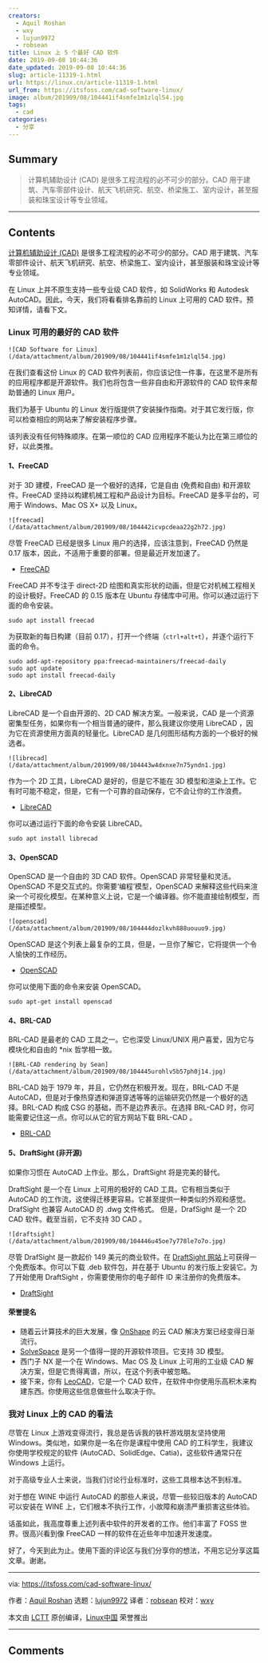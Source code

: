 ```yaml
---
creators:
  - Aquil Roshan
  - wxy
  - lujun9972
  - robsean
title: Linux 上 5 个最好 CAD 软件
date: 2019-09-08 10:44:36
date_updated: 2019-09-08 10:44:36
slug: article-11319-1.html
url: https://linux.cn/article-11319-1.html
url_from: https://itsfoss.com/cad-software-linux/
image: album/201909/08/104441if4smfe1m1zlql54.jpg
tags:
  - cad
categories:
  - 分享
---
```


## Summary

> 计算机辅助设计 (CAD) 是很多工程流程的必不可少的部分。CAD 用于建筑、汽车零部件设计、航天飞机研究、航空、桥梁施工、室内设计，甚至服装和珠宝设计等专业领域。

***

<!-- more -->

## Contents

[计算机辅助设计 (CAD)](https://en.wikipedia.org/wiki/Computer-aided_design) 是很多工程流程的必不可少的部分。CAD 用于建筑、汽车零部件设计、航天飞机研究、航空、桥梁施工、室内设计，甚至服装和珠宝设计等专业领域。

在 Linux 上并不原生支持一些专业级 CAD 软件，如 SolidWorks 和 Autodesk AutoCAD。因此，今天，我们将看看排名靠前的 Linux 上可用的 CAD 软件。预知详情，请看下文。

### Linux 可用的最好的 CAD 软件

`![CAD Software for Linux](/data/attachment/album/201909/08/104441if4smfe1m1zlql54.jpg)`

在我们查看这份 Linux 的 CAD 软件列表前，你应该记住一件事，在这里不是所有的应用程序都是开源软件。我们也将包含一些非自由和开源软件的 CAD 软件来帮助普通的 Linux 用户。

我们为基于 Ubuntu 的 Linux 发行版提供了安装操作指南。对于其它发行版，你可以检查相应的网站来了解安装程序步骤。

该列表没有任何特殊顺序。在第一顺位的 CAD 应用程序不能认为比在第三顺位的好，以此类推。

#### 1、FreeCAD

对于 3D 建模，FreeCAD 是一个极好的选择，它是自由 (免费和自由) 和开源软件。FreeCAD 坚持以构建机械工程和产品设计为目标。FreeCAD 是多平台的，可用于 Windows、Mac OS X+ 以及 Linux。

`![freecad](/data/attachment/album/201909/08/104442icvpcdeaa22g2h72.jpg)`

尽管 FreeCAD 已经是很多 Linux 用户的选择，应该注意到，FreeCAD 仍然是 0.17 版本，因此，不适用于重要的部署。但是最近开发加速了。

* [FreeCAD](https://www.freecadweb.org/)

FreeCAD 并不专注于 direct-2D 绘图和真实形状的动画，但是它对机械工程相关的设计极好。FreeCAD 的 0.15 版本在 Ubuntu 存储库中可用。你可以通过运行下面的命令安装。

```shell
sudo apt install freecad
```

为获取新的每日构建（目前 0.17），打开一个终端（`ctrl+alt+t`），并逐个运行下面的命令。

```shell
sudo add-apt-repository ppa:freecad-maintainers/freecad-daily
sudo apt update
sudo apt install freecad-daily
```

#### 2、LibreCAD

LibreCAD 是一个自由开源的、2D CAD 解决方案。一般来说，CAD 是一个资源密集型任务，如果你有一个相当普通的硬件，那么我建议你使用 LibreCAD ，因为它在资源使用方面真的轻量化。LibreCAD 是几何图形结构方面的一个极好的候选者。

`![librecad](/data/attachment/album/201909/08/104443w4dxnxe7n75yndn1.jpg)`

作为一个 2D 工具，LibreCAD 是好的，但是它不能在 3D 模型和渲染上工作。它有时可能不稳定，但是，它有一个可靠的自动保存，它不会让你的工作浪费。

* [LibreCAD](https://librecad.org/)

你可以通过运行下面的命令安装 LibreCAD。

```shell
sudo apt install librecad
```

#### 3、OpenSCAD

OpenSCAD 是一个自由的 3D CAD 软件。OpenSCAD 非常轻量和灵活。OpenSCAD 不是交互式的。你需要‘编程’模型，OpenSCAD 来解释这些代码来渲染一个可视化模型。在某种意义上说，它是一个编译器。你不能直接绘制模型，而是描述模型。

`![openscad](/data/attachment/album/201909/08/104444dozlkvh888uouuo9.jpg)`

OpenSCAD 是这个列表上最复杂的工具，但是，一旦你了解它，它将提供一个令人愉快的工作经历。

* [OpenSCAD](http://www.openscad.org/)

你可以使用下面的命令来安装 OpenSCAD。

```shell
sudo apt-get install openscad
```

#### 4、BRL-CAD

BRL-CAD 是最老的 CAD 工具之一。它也深受 Linux/UNIX 用户喜爱，因为它与模块化和自由的 \*nix 哲学相一致。

`![BRL-CAD rendering by Sean](/data/attachment/album/201909/08/104445urohlv5b57ph0j14.jpg)`

BRL-CAD 始于 1979 年，并且，它仍然在积极开发。现在，BRL-CAD 不是 AutoCAD，但是对于像热穿透和弹道穿透等等的运输研究仍然是一个极好的选择。BRL-CAD 构成 CSG 的基础，而不是边界表示。在选择 BRL-CAD 时，你可能需要记住这一点。你可以从它的官方网站下载 BRL-CAD 。

* [BRL-CAD](https://brlcad.org/)

#### 5、DraftSight (非开源)

如果你习惯在 AutoCAD 上作业。那么，DraftSight 将是完美的替代。

DraftSight 是一个在 Linux 上可用的极好的 CAD 工具。它有相当类似于 AutoCAD 的工作流，这使得迁移更容易。它甚至提供一种类似的外观和感觉。DrafSight 也兼容 AutoCAD 的 .dwg 文件格式。 但是，DrafSight 是一个 2D CAD 软件。截至当前，它不支持 3D CAD 。

`![draftsight](/data/attachment/album/201909/08/104446u45oe7y778le7o7o.jpg)`

尽管 DrafSight 是一款起价 149 美元的商业软件。在 [DraftSight 网站](https://www.draftsight2018.com/)上可获得一个免费版本。你可以下载 .deb 软件包，并在基于 Ubuntu 的发行版上安装它。为了开始使用 DraftSight ，你需要使用你的电子邮件 ID 来注册你的免费版本。

* [DraftSight](https://www.draftsight2018.com/)

#### 荣誉提名

* 随着云计算技术的巨大发展，像 [OnShape](https://www.onshape.com/) 的云 CAD 解决方案已经变得日渐流行。
* [SolveSpace](http://solvespace.com/index.pl) 是另一个值得一提的开源软件项目。它支持 3D 模型。
* 西门子 NX 是一个在 Windows、Mac OS 及 Linux 上可用的工业级 CAD 解决方案，但是它贵得离谱，所以，在这个列表中被忽略。
* 接下来，你有 [LeoCAD](https://www.leocad.org/)，它是一个 CAD 软件，在软件中你使用乐高积木来构建东西。你使用这些信息做些什么取决于你。

### 我对 Linux 上的 CAD 的看法

尽管在 Linux 上游戏变得流行，我总是告诉我的铁杆游戏朋友坚持使用 Windows。类似地，如果你是一名在你是课程中使用 CAD 的工科学生，我建议你使用学校规定的软件 (AutoCAD、SolidEdge、Catia)，这些软件通常只在 Windows 上运行。

对于高级专业人士来说，当我们讨论行业标准时，这些工具根本达不到标准。

对于想在 WINE 中运行 AutoCAD 的那些人来说，尽管一些较旧版本的 AutoCAD 可以安装在 WINE 上，它们根本不执行工作，小故障和崩溃严重损害这些体验。

话虽如此，我高度尊重上述列表中软件的开发者的工作。他们丰富了 FOSS 世界。很高兴看到像 FreeCAD 一样的软件在近些年中加速开发速度。

好了，今天到此为止。使用下面的评论区与我们分享你的想法，不用忘记分享这篇文章。谢谢。

---

via: <https://itsfoss.com/cad-software-linux/>

作者：[Aquil Roshan](https://itsfoss.com/author/aquil/) 选题：[lujun9972](https://github.com/lujun9972) 译者：[robsean](https://github.com/robsean) 校对：[wxy](https://github.com/wxy)

本文由 [LCTT](https://github.com/LCTT/TranslateProject) 原创编译，[Linux中国](https://linux.cn/) 荣誉推出

***

## Comments
